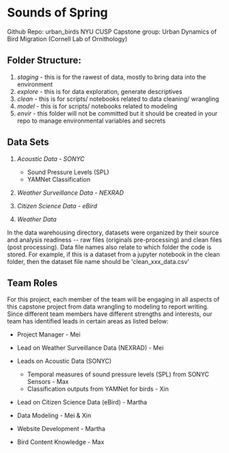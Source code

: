 # Sounds of Spring
Github Repo: urban_birds
NYU CUSP Capstone group: Urban Dynamics of Bird Migration (Cornell Lab of Ornithology)

## Folder Structure:
1. *staging* - this is for the rawest of data, mostly to bring data into the environment
2. *explore* - this is for data exploration, generate descriptives
3. *clean* - this is for scripts/ notebooks related to data cleaning/ wrangling
4. *model* - this is for scripts/ notebooks related to modeling
5. *envir* - this folder will not be committed but it should be created in your repo to manage environmental variables and secrets

## Data Sets
1. *Acoustic Data - SONYC*
    
    * Sound Pressure Levels (SPL)
    * YAMNet Classification
    
2. *Weather Surveillance Data - NEXRAD*
3. *Citizen Science Data - eBird*
4. *Weather Data* 

In the data warehousing directory, datasets were organized by their source and analysis readiness -- raw files (originals pre-processing) and clean files (post processing). Data file names also relate to which folder the code is stored. For example, if this is a dataset from a jupyter notebook in the clean folder, then the dataset file name should be 'clean_xxx_data.csv'

## Team Roles
For this project, each member of the team will be engaging in all aspects of this capstone project from data wrangling to modeling to report writing. Since different team members have different strengths and interests, our team has identified leads in certain areas as listed below:

- Project Manager - Mei
- Lead on Weather Surveillance Data (NEXRAD) - Mei
- Leads on Acoustic Data (SONYC)

    - Temporal measures of sound pressure levels (SPL) from SONYC Sensors - Max
    - Classification outputs from YAMNet for birds - Xin

- Lead on Citizen Science Data (eBird) - Martha
- Data Modeling - Mei & Xin
- Website Development - Martha
- Bird Content Knowledge - Max


